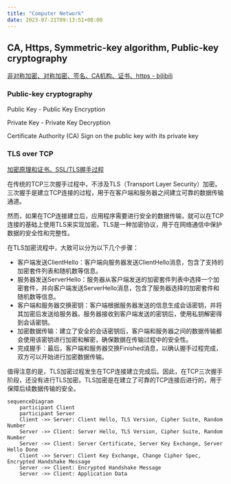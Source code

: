 ```yaml
---
title: "Computer Network"
date: 2023-07-21T09:13:51+08:00
---
```


## CA, Https, Symmetric-key algorithm, Public-key cryptography

[非对称加密、对称加密、签名、CA机构、证书、https - bilibili](https://www.bilibili.com/video/BV1TP411G7wb)

### Public-key cryptography

Public Key - Public Key Encryption

Private Key - Private Key Decryption

Certificate Authority (CA) Sign on the public key with its private key

### TLS over TCP

[加密原理和证书。SSL/TLS握手过程](https://www.bilibili.com/video/BV1KY411x7Jp)

在传统的TCP三次握手过程中，不涉及TLS（Transport Layer Security）加密。三次握手是建立TCP连接的过程，用于在客户端和服务器之间建立可靠的数据传输通道。

然而，如果在TCP连接建立后，应用程序需要进行安全的数据传输，就可以在TCP连接的基础上使用TLS来实现加密。TLS是一种加密协议，用于在网络通信中保护数据的安全性和完整性。

在TLS加密流程中，大致可以分为以下几个步骤：

* 客户端发送ClientHello：客户端向服务器发送ClientHello消息，包含了支持的加密套件列表和随机数等信息。
* 服务器发送ServerHello：服务器从客户端发送的加密套件列表中选择一个加密套件，并向客户端发送ServerHello消息，包含了服务器选择的加密套件和随机数等信息。
* 客户端和服务器交换密钥：客户端根据服务器发送的信息生成会话密钥，并将其加密后发送给服务器。服务器接收到客户端发送的密钥后，使用私钥解密得到会话密钥。
* 加密数据传输：建立了安全的会话密钥后，客户端和服务器之间的数据传输都会使用该密钥进行加密和解密，确保数据在传输过程中的安全性。
* 完成握手：最后，客户端和服务器交换Finished消息，以确认握手过程完成，双方可以开始进行加密数据传输。

值得注意的是，TLS加密过程发生在TCP连接建立完成后。因此，在TCP三次握手阶段，还没有进行TLS加密。TLS加密是在建立了可靠的TCP连接后进行的，用于保障后续数据传输的安全。

```mermaid
sequenceDiagram
    participant Client
    participant Server
    Client ->> Server: Client Hello, TLS Version, Cipher Suite, Random Number
    Server ->> Client: Server Hello, TLS Version, Cipher Suite, Random Number
    Server ->> Client: Server Certificate, Server Key Exchange, Server Hello Done
    Client ->> Server: Client Key Exchange, Change Cipher Spec, Encrypted Handshake Message
    Server ->> Client: Encrypted Handshake Message
    Server ->> Client: Application Data
```